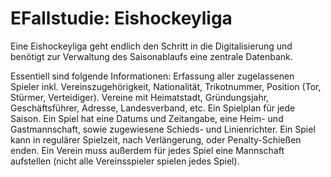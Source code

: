 # EFallstudie: Eishockeyliga
Eine Eishockeyliga geht endlich den Schritt in die Digitalisierung und benötigt zur Verwaltung des Saisonablaufs eine zentrale Datenbank.

Essentiell sind folgende Informationen:
Erfassung aller zugelassenen Spieler inkl. Vereinszugehörigkeit, Nationalität, Trikotnummer,
Position (Tor, Stürmer, Verteidiger). Vereine mit Heimatstadt, Gründungsjahr, Geschäftsführer, Adresse, Landesverband, etc. Ein Spielplan für jede Saison. Ein Spiel hat eine Datums und Zeitangabe, eine Heim- und Gastmannschaft, sowie zugewiesene Schieds- und Linienrichter. Ein Spiel kann in regulärer Spielzeit, nach Verlängerung, oder Penalty-Schießen enden. Ein
Verein muss außerdem für jedes Spiel eine Mannschaft aufstellen (nicht alle Vereinsspieler
spielen jedes Spiel).

